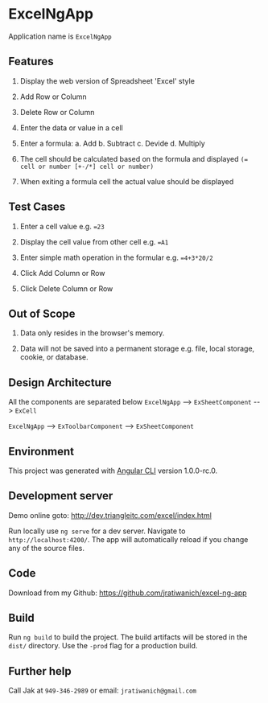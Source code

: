 # ExcelNgApp
Application name is `ExcelNgApp`

## Features
1) Display the web version of Spreadsheet 'Excel' style

2) Add Row or Column

3) Delete Row or Column

4) Enter the data or value in a cell

5) Enter a formula:
  a. Add
  b. Subtract
  c. Devide
  d. Multiply

6) The cell should be calculated based on the formula and displayed
`(= cell or number [+-/*] cell or number)`

8) When exiting a formula cell the actual value should be displayed

## Test Cases
1) Enter a cell value e.g. `=23`

2) Display the cell value from other cell e.g. `=A1`

3) Enter simple math operation in the formular e.g. `=4+3*20/2`

4) Click Add Column or Row

5) Click Delete Column or Row

## Out of Scope
1) Data only resides in the browser's memory.

2) Data will not be saved into a permanent storage e.g. file, local storage, cookie, or database.

## Design Architecture
All the components are separated below
`ExcelNgApp` --> `ExSheetComponent` --> `ExCell`

`ExcelNgApp` --> `ExToolbarComponent` --> `ExSheetComponent`

## Environment
This project was generated with [Angular CLI](https://github.com/angular/angular-cli) version 1.0.0-rc.0.

## Development server
Demo online goto:  http://dev.triangleitc.com/excel/index.html

Run locally use `ng serve` for a dev server. Navigate to `http://localhost:4200/`. The app will automatically reload if you change any of the source files.

## Code
Download from my Github:
https://github.com/jratiwanich/excel-ng-app


## Build

Run `ng build` to build the project. The build artifacts will be stored in the `dist/` directory. Use the `-prod` flag for a production build.


## Further help
Call Jak at `949-346-2989`
or email: `jratiwanich@gmail.com`
